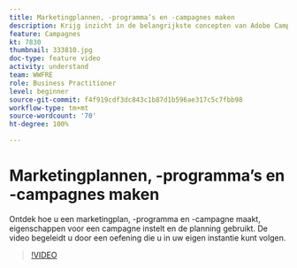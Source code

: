 ```yaml
---
title: Marketingplannen, -programma’s en -campagnes maken
description: Krijg inzicht in de belangrijkste concepten van Adobe Campaign die helpen bij het efficiënt plannen, uitvoeren en meten van cross-channel marketingcampagnes.
feature: Campagnes
kt: 7830
thumbnail: 333810.jpg
doc-type: feature video
activity: understand
team: WWFRE
role: Business Practitioner
level: beginner
source-git-commit: f4f919cdf3dc843c1b87d1b596ae317c5c7fbb98
workflow-type: tm+mt
source-wordcount: '70'
ht-degree: 100%

---
```



# Marketingplannen, -programma’s en -campagnes maken

Ontdek hoe u een marketingplan, -programma en -campagne maakt, eigenschappen voor een campagne instelt en de planning gebruikt.
De video begeleidt u door een oefening die u in uw eigen instantie kunt volgen.

>[!VIDEO](https://video.tv.adobe.com/v/333810?quality=12)
